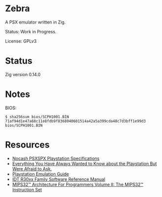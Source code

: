 # Zebra

A PSX emulator written in Zig.  

Status: Work in Progress.

License: GPLv3

# Status

Zig version 0.14.0

# Notes

BIOS:
```
$ sha256sum bios/SCPH1001.BIN 
71af94d1e47a68c11e8fdb9f8368040601514a42a5a399cda48c7d3bff1e99d3  bios/SCPH1001.BIN
```

# Resources

- [Nocash PSXSPX Playstation Specifications](https://problemkaputt.de/psx-spx.htm)
- [Everything You Have Always Wanted to Know about the Playstation But Were Afraid to Ask.](https://hitmen.c02.at/files/docs/psx/psx.pdf)
- [Playstation Emulation Guide](https://github.com/simias/psx-guide)
- [IDT R30xx Family Software Reference Manual](https://hitmen.c02.at/files/docs/psx/3467.pdf)
- [MIPS32™ Architecture For Programmers Volume II: The MIPS32™ Instruction Set](https://www.cs.cornell.edu/courses/cs3410/2008fa/MIPS_Vol2.pdf)

